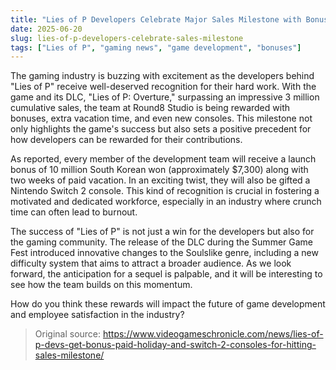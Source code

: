 ```yaml
---
title: "Lies of P Developers Celebrate Major Sales Milestone with Bonuses and New Consoles"
date: 2025-06-20
slug: lies-of-p-developers-celebrate-sales-milestone
tags: ["Lies of P", "gaming news", "game development", "bonuses"]
---
```


The gaming industry is buzzing with excitement as the developers behind "Lies of P" receive well-deserved recognition for their hard work. With the game and its DLC, "Lies of P: Overture," surpassing an impressive 3 million cumulative sales, the team at Round8 Studio is being rewarded with bonuses, extra vacation time, and even new consoles. This milestone not only highlights the game's success but also sets a positive precedent for how developers can be rewarded for their contributions.

As reported, every member of the development team will receive a launch bonus of 10 million South Korean won (approximately $7,300) along with two weeks of paid vacation. In an exciting twist, they will also be gifted a Nintendo Switch 2 console. This kind of recognition is crucial in fostering a motivated and dedicated workforce, especially in an industry where crunch time can often lead to burnout.

The success of "Lies of P" is not just a win for the developers but also for the gaming community. The release of the DLC during the Summer Game Fest introduced innovative changes to the Soulslike genre, including a new difficulty system that aims to attract a broader audience. As we look forward, the anticipation for a sequel is palpable, and it will be interesting to see how the team builds on this momentum.

How do you think these rewards will impact the future of game development and employee satisfaction in the industry?

> Original source: https://www.videogameschronicle.com/news/lies-of-p-devs-get-bonus-paid-holiday-and-switch-2-consoles-for-hitting-sales-milestone/